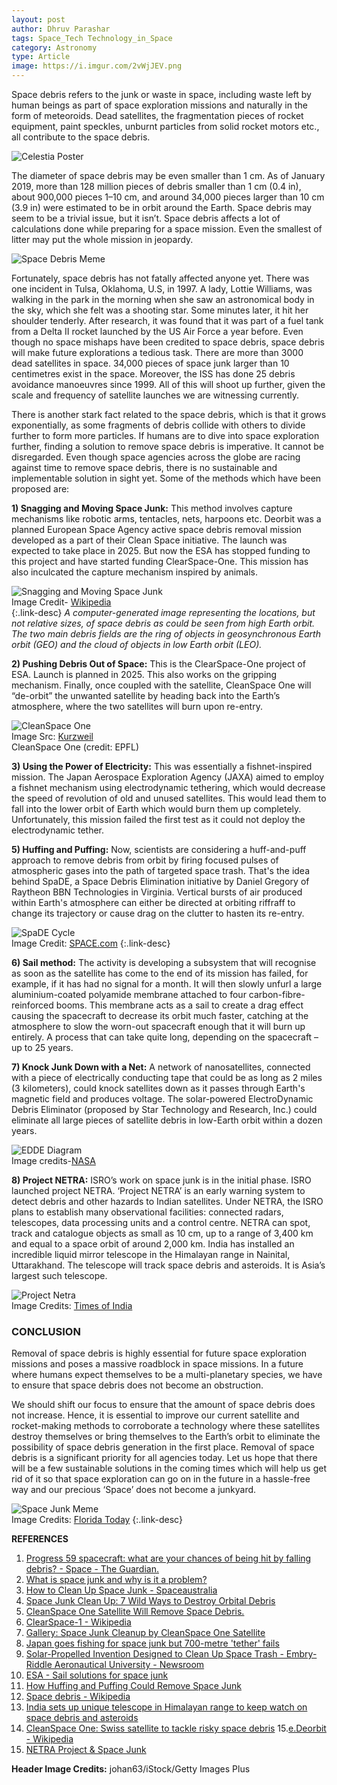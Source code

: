 ```yaml
---
layout: post
author: Dhruv Parashar
tags: Space_Tech Technology_in_Space
category: Astronomy
type: Article
image: https://i.imgur.com/2vWjJEV.png
---
```

Space debris refers to the junk or waste in space, including waste left by human beings as part of space exploration missions and naturally in the form of meteoroids. Dead satellites, the fragmentation pieces of rocket equipment, paint speckles,  unburnt particles from solid rocket motors etc., all contribute to the space debris.

![Celestia Poster](https://i.imgur.com/5fhFYhZ.png)

The diameter of space debris may be even smaller than 1 cm. As of January 2019, more than 128 million pieces of debris smaller than 1 cm (0.4 in), about 900,000 pieces 1–10 cm, and around 34,000 pieces larger than 10 cm (3.9 in) were estimated to be in orbit around the Earth.
Space debris may seem to be a trivial issue, but it isn’t. Space debris affects a lot of calculations done while preparing for a space mission. Even the smallest of litter may
put the whole mission in jeopardy.

![Space Debris Meme](https://i.imgur.com/8B6SjYnl.png)

Fortunately, space debris has not fatally affected anyone yet. There was one incident in Tulsa, Oklahoma, U.S, in 1997. A  lady, Lottie Williams, was walking in the park in the morning when she saw an astronomical body in the sky, which she felt was a  shooting star. Some minutes later, it hit her shoulder tenderly. After research, it was found that it was part of a fuel tank from a Delta II rocket launched by the US Air Force a year before.
Even though no space mishaps have been credited to space debris, space debris will make future explorations a tedious task. There are more than 3000 dead satellites in space. 34,000 pieces of space junk larger than 10 centimetres exist in the space. Moreover, the ISS has done 25 debris avoidance manoeuvres since 1999. All of this will shoot up further, given the scale and frequency of satellite launches we are witnessing currently.

There is another stark fact related to the space debris, which is that it grows exponentially, as some fragments of debris collide with others to divide further to form more particles.
If humans are to dive into space exploration further, finding a  solution to remove space debris is imperative. It cannot be disregarded.
Even though space agencies across the globe are racing against time to remove space debris, there is no sustainable and implementable solution in sight yet.  Some of the methods which have been proposed are:

**1) Snagging and Moving Space Junk:**
This method involves capture mechanisms like robotic arms, tentacles, nets, harpoons   etc. Deorbit was a planned European Space Agency active space debris removal mission developed as a part of their Clean Space initiative. The launch was expected to  take place in 2025.
But now the ESA has stopped funding to this project and have started funding  ClearSpace-One. This mission has also inculcated the capture mechanism inspired by animals.

![Snagging and Moving Space Junk](https://i.imgur.com/BTCnsPD.png)\
Image Credit- [Wikipedia](https://upload.wikimedia.org/wikipedia/commons/thumb/a/a1/Debris-GEO1280.jpg/1024px-Debris-GEO1280.jpg)\
{:.link-desc}
*A computer-generated image representing the  locations, but not relative sizes, of space debris as  could be seen from high Earth orbit. The two main  debris fields are the ring of objects in geosynchronous Earth orbit (GEO) and the cloud  of objects in low Earth orbit (LEO).*

**2) Pushing Debris Out of Space:**
This is the ClearSpace-One project of ESA. Launch is planned in 2025. This also works on the gripping mechanism. Finally, once coupled with the satellite, CleanSpace One will “de-orbit” the unwanted satellite by heading back into the Earth’s atmosphere, where the two satellites will burn upon re-entry.

![CleanSpace One](https://i.imgur.com/5tleFEN.png)\
Image Src: [Kurzweil](https://www.kurzweilai.net/cleanspace-one-swiss-satellite-to-tackle-risky-space-debris)\
CleanSpace One (credit: EPFL)

**3) Using the Power of Electricity:**
This was essentially a fishnet-inspired mission. The Japan Aerospace Exploration Agency (JAXA)  aimed to employ a fishnet mechanism using electrodynamic tethering, which would decrease the speed of revolution of old and unused satellites. This would lead them to fall into the lower orbit of Earth which would burn them up completely.  Unfortunately, this mission failed the first test as it could not deploy the electrodynamic tether.

**5) Huffing and Puffing:**
Now, scientists are considering a huff-and-puff approach to remove debris from orbit by firing focused pulses of atmospheric gases into the path of targeted space trash.
That's the idea behind SpaDE, a Space Debris Elimination initiative by Daniel Gregory of Raytheon BBN Technologies in Virginia. Vertical bursts of air produced within Earth's atmosphere can either be directed at orbiting riffraff to change its trajectory or cause drag on the clutter to hasten its re-entry.

![SpaDE Cycle](https://i.imgur.com/FxkAgX4h.png)\
Image Credit: [SPACE.com](https://www.space.com/15178-space-junk-removal-spade.html)
{:.link-desc}

**6) Sail method:**
The activity is developing a subsystem that will recognise as soon as the satellite has come to the end of its mission has failed, for example, if it has had no signal for a month. It will then slowly unfurl a large aluminium-coated polyamide  membrane attached to four carbon-fibre-reinforced booms. This membrane acts as a sail to create a drag effect causing the spacecraft to decrease its orbit much faster, catching at the atmosphere to slow the worn-out spacecraft enough that it will burn up entirely. A process that can take quite long, depending on the spacecraft – up to 25 years.

**7) Knock Junk Down with a Net:**
A network of nanosatellites, connected with a piece of electrically conducting tape that could be as long as 2 miles (3 kilometers), could knock satellites down as it passes through Earth's magnetic field and produces voltage. The solar-powered ElectroDynamic Debris Eliminator (proposed by Star Technology and Research, Inc.) could eliminate all large pieces of satellite debris in low-Earth orbit within a dozen years.

![EDDE Diagram](https://i.imgur.com/pOx1wEPh.png)\
Image credits-[NASA](https://www.nasa.gov/sites/default/files/styles/side_image/public/thumbnails/image/clean-space.jpg?itok=Gc8S0LXF)

**8) Project NETRA:**
ISRO’s work on space junk is in the initial phase. ISRO launched project NETRA. ‘Project NETRA’ is an early warning system to detect debris and other hazards to Indian satellites.
Under NETRA, the ISRO plans to establish many observational facilities: connected radars, telescopes, data processing units and a control centre. NETRA can spot, track and catalogue objects as small as 10 cm, up to a range of 3,400 km and equal to a space orbit of around 2,000 km.
India has installed an incredible liquid mirror telescope in the Himalayan range in Nainital, Uttarakhand. The telescope will track space debris and asteroids. It is Asia’s largest such telescope.

![Project Netra](https://i.imgur.com/sco2PES.png)\
Image Credits: [Times of India](https://timesofindia.indiatimes.com/india/india-sets-up-unique-telescope-in-himalayan-range-to-keep-watch-on-space-debris-and-asteroids/articleshow/91966566.cms)

### CONCLUSION
Removal of space debris is highly essential for future space exploration missions and poses a massive roadblock in space missions. In a future where humans expect themselves to be a multi-planetary species, we have to ensure that space debris does not become an obstruction.

We should shift our focus to ensure that the amount of space debris does not increase. Hence, it is essential to improve our current satellite and rocket-making methods to corroborate a technology where these satellites destroy themselves or bring themselves to the Earth’s orbit to eliminate the possibility of space debris generation in the first place.
Removal of space debris is a significant priority for all agencies today. Let us hope that there will be a few sustainable solutions in the coming times which will help us get rid of it so that space exploration can go on in the future in a hassle-free way and our precious ‘Space’ does not become a junkyard.

![Space Junk Meme](https://i.imgur.com/zXX1cN4.png)\
Image Credits: [Florida Today](https://www.gannett-cdn.com/-mm-/0075d16b4e9af6ae2306c300e52f124f9586f1b0/c=0-26-507-312/local/-/media/2018/05/09/Brevard/Brevard/636614745730893697-other-space-trash.jpg)
{:.link-desc}

**REFERENCES**

1. [Progress 59 spacecraft: what are your chances of being hit by falling debris? - Space - The Guardian.](https://www.theguardian.com/science/across-the-universe/2015/may/07/progress-59-spacecraft-what-are-your-chances-of-being-hit-by-falling-debris#:~:text=Even%20if%20you%20are%20hit,junk%20took%20place%20in%201997)
2. [What is space junk and why is it a problem?](https://www.nhm.ac.uk/discover/what-is-space-junk-and-why-is-it-a-problem.html)
3. [How to Clean Up Space Junk - Spaceaustralia](https://spaceaustralia.com/index.php/news/how-clean-space-junk#:~:text=Cleaning%20up%20Space%20Junk&text=Credit%3A%20NASA%2FWikimedia%20Commons.,the%20end%20of%20their%20mission)
4. [Space Junk Clean Up: 7 Wild Ways to Destroy Orbital Debris](https://www.space.com/24895-space-junk-wild-clean-up-concepts.html)
5. [CleanSpace One Satellite Will Remove Space Debris.](https://scitechdaily.com/cleanspace-one-satellite-will-remove-space-debris/#:~:text=To%20accomplish%20the%20task%2C%20scientists,will%20burn%20upon%20re%2Dentry)
6. [ClearSpace-1 - Wikipedia](https://en.wikipedia.org/wiki/ClearSpace-1)
7. [Gallery: Space Junk Cleanup by CleanSpace One Satellite](https://www.space.com/14585-photos-space-junk-cleanup-cleanspaceone-satellite.html)
8. [Japan goes fishing for space junk but 700-metre 'tether' fails](https://www.theguardian.com/science/2017/feb/06/japans-space-junk-mission-700-metre-tether-fails)
9. [Solar-Propelled Invention Designed to Clean Up Space Trash - Embry-Riddle Aeronautical University - Newsroom](https://news.erau.edu/headlines/solar-propelled-invention-designed-to-clean-up-space-trash#:~:text=A%20sail%20that%20unfurls%20itself,litter%20space%2C%20NASA%20has%20reported)
10. [ESA - Sail solutions for space junk](https://www.esa.int/Enabling_Support/Space_Engineering_Technology/Shaping_the_Future/Sail_solutions_for_space_junk)
11. [How Huffing and Puffing Could Remove Space Junk](https://www.space.com/15178-space-junk-removal-spade.html)
12. [Space debris - Wikipedia](https://en.wikipedia.org/wiki/Space_debris#:~:text=Space%20debris%20)
13. [India sets up unique telescope in Himalayan range to keep watch on space debris and asteroids](https://timesofindia.indiatimes.com/india/india-sets-up-unique-telescope-in-himalayan-range-to-keep-watch-on-space-debris-and-asteroids/articleshow/91966566.cms)
14. [CleanSpace One: Swiss satellite to tackle risky space debris](https://www.kurzweilai.net/cleanspace-one-swiss-satellite-to-tackle-risky-space-debris)
15.[e.Deorbit - Wikipedia](https://en.wikipedia.org/wiki/E.Deorbit)
16. [NETRA Project & Space Junk](https://www.drishtiias.com/daily-updates/daily-news-analysis/netra-project-space-junk)

**Header Image Credits:** johan63/iStock/Getty Images Plus
